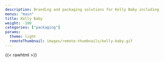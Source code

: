 ```yaml
---
description: Branding and packaging solutions for Kelly Baby including hang tag, closed box and logos. The packaging system is plastic-free, sustainable and economical. These efficiencies pass cost savings on to consumers for this value, plush line.
menus: "main"
title: Kelly Baby
weight: -100
categories: ["packaging"]
params:
  theme: light
  remoteThumbnail: images/remote-thumbnails/kelly-baby.gif
---
```


{{< rawhtml >}}
<div style="margin-top: -300px">
<img src="/images/remote-thumbnails/kelly1.png" />
<img src="/images/remote-thumbnails/kelly2.png" />
</div>
{{< /rawhtml >}}